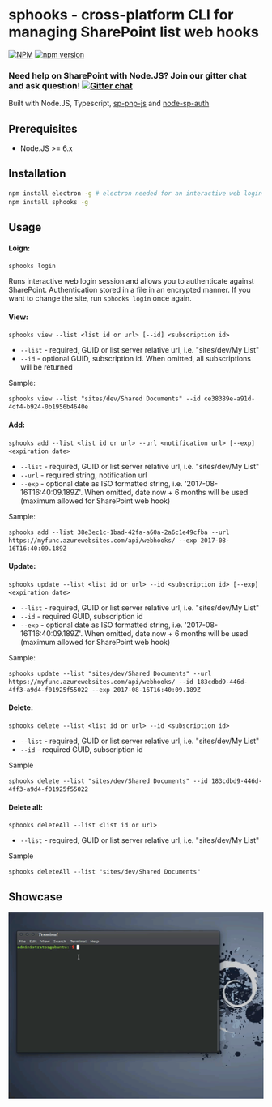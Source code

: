 # sphooks - cross-platform CLI for managing SharePoint list web hooks

[![NPM](https://nodei.co/npm/sphooks.png?mini=true)](https://nodei.co/npm/sphooks/)
[![npm version](https://badge.fury.io/js/sphooks.svg)](https://badge.fury.io/js/sphooks)

### Need help on SharePoint with Node.JS? Join our gitter chat and ask question! [![Gitter chat](https://badges.gitter.im/gitterHQ/gitter.png)](https://gitter.im/sharepoint-node/Lobby)

Built with Node.JS, Typescript, [sp-pnp-js](https://github.com/SharePoint/PnP-JS-Core) and [node-sp-auth](https://github.com/s-KaiNet/node-sp-auth) 



## Prerequisites
 - Node.JS >= 6.x


## Installation

```bash
npm install electron -g # electron needed for an interactive web login
npm install sphooks -g
```

## Usage

#### Loign:
```
sphooks login
```
Runs interactive web login session and allows you to authenticate against SharePoint. Authentication stored in a file in an encrypted manner. If you want to change the site, run `sphooks login` once again. 


#### View:

```
sphooks view --list <list id or url> [--id] <subscription id>
```
 - `--list` - required, GUID or list server relative url, i.e. "sites/dev/My List"
 - `--id` - optional GUID, subscription id. When omitted, all subscriptions will be returned

 Sample:   
 ```
 sphooks view --list "sites/dev/Shared Documents" --id ce38389e-a91d-4df4-b924-0b1956b4640e
```

#### Add: 
```
sphooks add --list <list id or url> --url <notification url> [--exp] <expiration date>
```
 - `--list` - required, GUID or list server relative url, i.e. "sites/dev/My List"
 - `--url` - required string, notification url
 - `--exp` - optional date as ISO formatted string, i.e. '2017-08-16T16:40:09.189Z'. When omitted, date.now + 6 months will be used (maximum allowed for SharePoint web hook)

 Sample:  
 ```
 sphooks add --list 38e3ec1c-1bad-42fa-a60a-2a6c1e49cfba --url https://myfunc.azurewebsites.com/api/webhooks/ --exp 2017-08-16T16:40:09.189Z
 ```


#### Update:
```
sphooks update --list <list id or url> --id <subscription id> [--exp] <expiration date>
```

 - `--list` - required, GUID or list server relative url, i.e. "sites/dev/My List"
  - `--id` - required GUID, subscription id
 - `--exp` - optional date as ISO formatted string, i.e. '2017-08-16T16:40:09.189Z'. When omitted, date.now + 6 months will be used (maximum allowed for SharePoint web hook)

 Sample:  
 ```
 sphooks update --list "sites/dev/Shared Documents" --url https://myfunc.azurewebsites.com/api/webhooks/ --id 183cdbd9-446d-4ff3-a9d4-f01925f55022 --exp 2017-08-16T16:40:09.189Z
```

#### Delete:
```
sphooks delete --list <list id or url> --id <subscription id>
```

 - `--list` - required, GUID or list server relative url, i.e. "sites/dev/My List"
 - `--id` - required GUID, subscription id

Sample 
```
sphooks delete --list "sites/dev/Shared Documents" --id 183cdbd9-446d-4ff3-a9d4-f01925f55022
```

 #### Delete all:
 ```
 sphooks deleteAll --list <list id or url>
 ```
  - `--list` - required, GUID or list server relative url, i.e. "sites/dev/My List"

Sample 
```
sphooks deleteAll --list "sites/dev/Shared Documents" 
```
## Showcase
![sphooks](sphooks.gif)